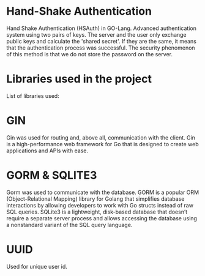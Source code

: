 # Hand-Shake Authentication
Hand Shake Authentication (HSAuth) in GO-Lang.
Advanced authentication system using two pairs of keys. The server and the user only exchange public keys and calculate the 'shared secret'. If they are the same, it means that the authentication process was successful. The security phenomenon of this method is that we do not store the password on the server.

# Libraries used in the project
List of libraries used:

# GIN
Gin was used for routing and, above all, communication with the client. Gin is a high-performance web framework for Go that is designed to create web applications and APIs with ease.

# GORM & SQLITE3
Gorm was used to communicate with the database. GORM is a popular ORM (Object-Relational Mapping) library for Golang that simplifies database interactions by allowing developers to work with Go structs instead of raw SQL queries. SQLite3 is a lightweight, disk-based database that doesn’t require a separate server process and allows accessing the database using a nonstandard variant of the SQL query language.

# UUID
Used for unique user id.
